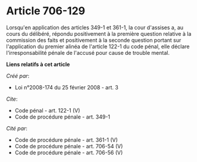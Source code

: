 # Article 706-129

Lorsqu'en application des articles 349-1 et 361-1, la cour d'assises a, au cours du délibéré, répondu positivement à la
première question relative à la commission des faits et positivement à la seconde question portant sur l'application du
premier alinéa de l'article 122-1 du code pénal, elle déclare l'irresponsabilité pénale de l'accusé pour cause de trouble
mental.

**Liens relatifs à cet article**

_Créé par_:

  - Loi n°2008-174 du 25 février 2008 - art. 3

_Cite_:

  - Code pénal - art. 122-1 (V)
  - Code de procédure pénale - art. 349-1

_Cité par_:

  - Code de procédure pénale - art. 361-1 (V)
  - Code de procédure pénale - art. 706-54 (V)
  - Code de procédure pénale - art. 706-56 (V)
